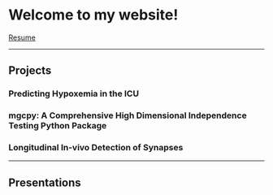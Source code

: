 # Welcome to my website!

[Resume](./files/Ananya_Swaminathan_Resume.pdf)

---

## Projects

### Predicting Hypoxemia in the ICU

### mgcpy: A Comprehensive High Dimensional Independence Testing Python Package

### Longitudinal In-vivo Detection of Synapses

---

## Presentations
